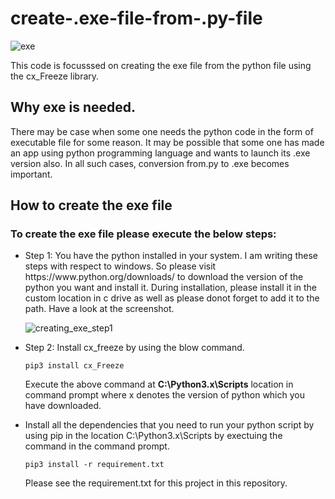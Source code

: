 # create-.exe-file-from-.py-file  

![exe](https://user-images.githubusercontent.com/35392729/52805258-35679600-30ac-11e9-8614-151d234fda6c.png)  

This code is focusssed on creating the exe file from the python file using the cx_Freeze library.  

## Why exe is needed.  

There may be case when some one needs the python code in the form of executable file for some reason. It may be possible that some one has made an app using python programming language and wants to launch its .exe version also. In all such cases, conversion from.py to .exe becomes important.

## How to create the exe file  

### To create the exe file please execute the below steps:
<ul>
  <li>Step 1: You have the python installed in your system. I am writing these steps with respect to windows. So please visit https://www.python.org/downloads/ to download the version of the python you want and install it. During installation, please install it in the custom location in c drive as well as please donot forget to add it to the path. Have a look at the screenshot.  

![creating_exe_step1](https://user-images.githubusercontent.com/35392729/52865166-f8f67180-3161-11e9-874c-71a8dfdb2ecf.png) </li>

<li> Step 2: Install cx_freeze  by using the blow command.
  
  ```
  pip3 install cx_Freeze
  ```
  Execute the above command at <strong>C:\Python3.x\Scripts</strong> location in command prompt where x denotes the version of python which you have downloaded.</li>
  
  <li> Install all the dependencies that you need to run your python script by using pip in the location C:\Python3.x\Scripts by exectuing the command in the command prompt.
  
  ```
  pip3 install -r requirement.txt
  ```
  Please see the requirement.txt for this project in this repository.

    
